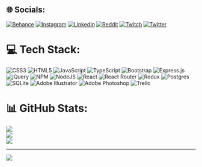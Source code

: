 
## 🌐 Socials:
[![Behance](https://img.shields.io/badge/Behance-1769ff?logo=behance&logoColor=white)](https://behance.net/kikeai) [![Instagram](https://img.shields.io/badge/Instagram-%23E4405F.svg?logo=Instagram&logoColor=white)](https://instagram.com/kike.ai) [![LinkedIn](https://img.shields.io/badge/LinkedIn-%230077B5.svg?logo=linkedin&logoColor=white)](https://linkedin.com/in/kikeai) [![Reddit](https://img.shields.io/badge/Reddit-%23FF4500.svg?logo=Reddit&logoColor=white)](https://reddit.com/user/thepinkbeer) [![Twitch](https://img.shields.io/badge/Twitch-%239146FF.svg?logo=Twitch&logoColor=white)](https://twitch.tv/kikeai) [![Twitter](https://img.shields.io/badge/Twitter-%231DA1F2.svg?logo=Twitter&logoColor=white)](https://twitter.com/KIKEill) 

# 💻 Tech Stack:
![CSS3](https://img.shields.io/badge/css3-%231572B6.svg?style=for-the-badge&logo=css3&logoColor=white) ![HTML5](https://img.shields.io/badge/html5-%23E34F26.svg?style=for-the-badge&logo=html5&logoColor=white) ![JavaScript](https://img.shields.io/badge/javascript-%23323330.svg?style=for-the-badge&logo=javascript&logoColor=%23F7DF1E) ![TypeScript](https://img.shields.io/badge/typescript-%23007ACC.svg?style=for-the-badge&logo=typescript&logoColor=white) ![Bootstrap](https://img.shields.io/badge/bootstrap-%23563D7C.svg?style=for-the-badge&logo=bootstrap&logoColor=white) ![Express.js](https://img.shields.io/badge/express.js-%23404d59.svg?style=for-the-badge&logo=express&logoColor=%2361DAFB) ![jQuery](https://img.shields.io/badge/jquery-%230769AD.svg?style=for-the-badge&logo=jquery&logoColor=white) ![NPM](https://img.shields.io/badge/NPM-%23000000.svg?style=for-the-badge&logo=npm&logoColor=white) ![NodeJS](https://img.shields.io/badge/node.js-6DA55F?style=for-the-badge&logo=node.js&logoColor=white) ![React](https://img.shields.io/badge/react-%2320232a.svg?style=for-the-badge&logo=react&logoColor=%2361DAFB) ![React Router](https://img.shields.io/badge/React_Router-CA4245?style=for-the-badge&logo=react-router&logoColor=white) ![Redux](https://img.shields.io/badge/redux-%23593d88.svg?style=for-the-badge&logo=redux&logoColor=white) ![Postgres](https://img.shields.io/badge/postgres-%23316192.svg?style=for-the-badge&logo=postgresql&logoColor=white) ![SQLite](https://img.shields.io/badge/sqlite-%2307405e.svg?style=for-the-badge&logo=sqlite&logoColor=white) ![Adobe Illustrator](https://img.shields.io/badge/adobeillustrator-%23FF9A00.svg?style=for-the-badge&logo=adobeillustrator&logoColor=white) ![Adobe Photoshop](https://img.shields.io/badge/adobephotoshop-%2331A8FF.svg?style=for-the-badge&logo=adobephotoshop&logoColor=white) ![Trello](https://img.shields.io/badge/Trello-%23026AA7.svg?style=for-the-badge&logo=Trello&logoColor=white)
# 📊 GitHub Stats:
![](https://github-readme-stats.vercel.app/api?username=kikeai&theme=default&hide_border=false&include_all_commits=false&count_private=false)<br/>
![](https://github-readme-streak-stats.herokuapp.com/?user=kikeai&theme=default&hide_border=false)<br/>
![](https://github-readme-stats.vercel.app/api/top-langs/?username=kikeai&theme=default&hide_border=false&include_all_commits=false&count_private=false&layout=compact)

---
[![](https://visitcount.itsvg.in/api?id=kikeai&icon=0&color=1)](https://visitcount.itsvg.in)

<!-- Proudly created with GPRM ( https://gprm.itsvg.in ) -->
